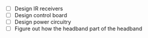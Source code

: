 - [ ] Design IR receivers
- [ ] Design control board
- [ ] Design power circuitry
- [ ] Figure out how the headband part of the headband